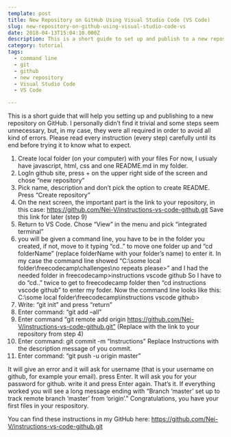 ```yaml
---
template: post
title: New Repository on GitHub Using Visual Studio Code (VS Code)
slug: new-repository-on-github-using-visual-studio-code-vs
date: 2018-04-13T15:04:10.000Z
description: This is a short guide to set up and publish to a new repository on GitHub.
category: tutorial
tags:
  - command line
  - git
  - github
  - new repository
  - Visual Studio Code
  - VS Code

---
```



This is a short guide that will help you setting up and publishing to a new repository on GitHub.
I personally didn’t find it trivial and some steps seem unnecessary, but, in my case, they were all required in order to avoid all kind of errors.
Please read every instruction (every step) carefully until its end before trying it to know what to expect.

1. Create local folder (on your computer) with your files
For now, I usualy have javascript, html, css and one README.md in my folder.
2. LogIn github site, press + on the upper right side of the screen and chose “new repository”
3. Pick name, description and don’t pick the option to create README. Press “Create repository”
4. On the next screen, the important part is the link to your repository, in this case:
https://github.com/Nei-V/instructions-vs-code-github.git
Save this link for later (step 9)
5. Return to VS Code. Chose “View” in the menu and pick “integrated terminal”
6. you will be given a command line, you have to be in the folder you created, if not, move to it typing “cd..” to move one folder up and “cd folderName” (replace folderName with your folder’s name) to enter it.
In my case the command line showed
“C:\some local folder\freecodecamp\challenges\no repeats please>”
and I had the needed folder in freecodecamp>instructions vscode github
So I have to do “cd..” twice to get to freecodecamp folder then “cd instructions vscode github” to enter my foder. Now the command line looks like this:
C:\some local folder\freecodecamp\instructions vscode github>
7. Write: “git init” and press “return”
8. Enter command: “git add –all”
9. Enter command “git remote add origin https://github.com/Nei-V/instructions-vs-code-github.git”
(Replace with the link to your repository from step 4)
10. Enter command:
git commit -m “Instructions”
Replace Instructions with the description message of you commit.
11. Enter command: “git push -u origin master”

It will give an error and it will ask for username (that is your username on github, for example your email). press Enter. It will ask you for your password for github. write it and press Enter again.
That’s it. If everything worked you will see a long message ending with “Branch ‘master’ set up to track remote branch ‘master’ from ‘origin’.”
Congratulations, you have your first files in your respository.

You can find these instructions in my GitHub here:
https://github.com/Nei-V/instructions-vs-code-github.git

